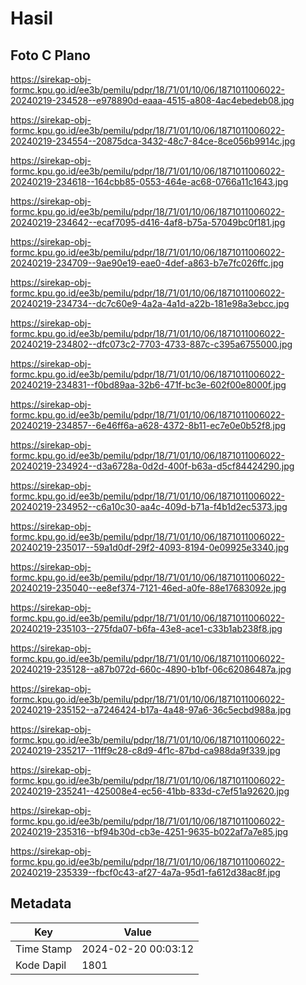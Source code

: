 # Hasil

## Foto C Plano

https://sirekap-obj-formc.kpu.go.id/ee3b/pemilu/pdpr/18/71/01/10/06/1871011006022-20240219-234528--e978890d-eaaa-4515-a808-4ac4ebedeb08.jpg

https://sirekap-obj-formc.kpu.go.id/ee3b/pemilu/pdpr/18/71/01/10/06/1871011006022-20240219-234554--20875dca-3432-48c7-84ce-8ce056b9914c.jpg

https://sirekap-obj-formc.kpu.go.id/ee3b/pemilu/pdpr/18/71/01/10/06/1871011006022-20240219-234618--164cbb85-0553-464e-ac68-0766a11c1643.jpg

https://sirekap-obj-formc.kpu.go.id/ee3b/pemilu/pdpr/18/71/01/10/06/1871011006022-20240219-234642--ecaf7095-d416-4af8-b75a-57049bc0f181.jpg

https://sirekap-obj-formc.kpu.go.id/ee3b/pemilu/pdpr/18/71/01/10/06/1871011006022-20240219-234709--9ae90e19-eae0-4def-a863-b7e7fc026ffc.jpg

https://sirekap-obj-formc.kpu.go.id/ee3b/pemilu/pdpr/18/71/01/10/06/1871011006022-20240219-234734--dc7c60e9-4a2a-4a1d-a22b-181e98a3ebcc.jpg

https://sirekap-obj-formc.kpu.go.id/ee3b/pemilu/pdpr/18/71/01/10/06/1871011006022-20240219-234802--dfc073c2-7703-4733-887c-c395a6755000.jpg

https://sirekap-obj-formc.kpu.go.id/ee3b/pemilu/pdpr/18/71/01/10/06/1871011006022-20240219-234831--f0bd89aa-32b6-471f-bc3e-602f00e8000f.jpg

https://sirekap-obj-formc.kpu.go.id/ee3b/pemilu/pdpr/18/71/01/10/06/1871011006022-20240219-234857--6e46ff6a-a628-4372-8b11-ec7e0e0b52f8.jpg

https://sirekap-obj-formc.kpu.go.id/ee3b/pemilu/pdpr/18/71/01/10/06/1871011006022-20240219-234924--d3a6728a-0d2d-400f-b63a-d5cf84424290.jpg

https://sirekap-obj-formc.kpu.go.id/ee3b/pemilu/pdpr/18/71/01/10/06/1871011006022-20240219-234952--c6a10c30-aa4c-409d-b71a-f4b1d2ec5373.jpg

https://sirekap-obj-formc.kpu.go.id/ee3b/pemilu/pdpr/18/71/01/10/06/1871011006022-20240219-235017--59a1d0df-29f2-4093-8194-0e09925e3340.jpg

https://sirekap-obj-formc.kpu.go.id/ee3b/pemilu/pdpr/18/71/01/10/06/1871011006022-20240219-235040--ee8ef374-7121-46ed-a0fe-88e17683092e.jpg

https://sirekap-obj-formc.kpu.go.id/ee3b/pemilu/pdpr/18/71/01/10/06/1871011006022-20240219-235103--275fda07-b6fa-43e8-ace1-c33b1ab238f8.jpg

https://sirekap-obj-formc.kpu.go.id/ee3b/pemilu/pdpr/18/71/01/10/06/1871011006022-20240219-235128--a87b072d-660c-4890-b1bf-06c62086487a.jpg

https://sirekap-obj-formc.kpu.go.id/ee3b/pemilu/pdpr/18/71/01/10/06/1871011006022-20240219-235152--a7246424-b17a-4a48-97a6-36c5ecbd988a.jpg

https://sirekap-obj-formc.kpu.go.id/ee3b/pemilu/pdpr/18/71/01/10/06/1871011006022-20240219-235217--11ff9c28-c8d9-4f1c-87bd-ca988da9f339.jpg

https://sirekap-obj-formc.kpu.go.id/ee3b/pemilu/pdpr/18/71/01/10/06/1871011006022-20240219-235241--425008e4-ec56-41bb-833d-c7ef51a92620.jpg

https://sirekap-obj-formc.kpu.go.id/ee3b/pemilu/pdpr/18/71/01/10/06/1871011006022-20240219-235316--bf94b30d-cb3e-4251-9635-b022af7a7e85.jpg

https://sirekap-obj-formc.kpu.go.id/ee3b/pemilu/pdpr/18/71/01/10/06/1871011006022-20240219-235339--fbcf0c43-af27-4a7a-95d1-fa612d38ac8f.jpg


## Metadata

| Key        | Value               |
| ---------- | ------------------- |
| Time Stamp | 2024-02-20 00:03:12 |
| Kode Dapil | 1801                |



